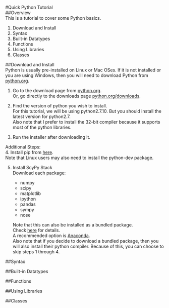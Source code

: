 #Quick Python Tutorial  
##Overview  
This is a tutorial to cover some Python basics.  

1. Download and Install  
2. Syntax  
3. Built-in Datatypes  
4. Functions  
5. Using Libraries  
6. Classes  

##Download and Install  
Python is usually pre-installed on Linux or Mac OSes. If it is not installed or you are using Windows, then you will need to download Python from [python.org](https://www.python.org).  

1. Go to the download page from [python.org](https://www.python.org).  
   Or, go directly to the downloads page [python.org/downloads](https://www.python.org/downloads).  

2. Find the version of python you wish to install.  
   For this tutorial, we will be using python2.7.10. But you should install the latest version for python2.7.  
   Also note that I prefer to install the 32-bit compiler because it supports most of the python libraries.  

3. Run the installer after downloading it.

Additional Steps:  
4. Install pip from [here](https://pip.pypa.io/en/latest/installing).  
   Note that Linux users may also need to install the python-dev package.   

5. Install ScyPy Stack  
   Download each package:  
   * numpy  
   * scipy  
   * matplotlib  
   * ipython  
   * pandas  
   * sympy  
   * nose  

   Note that this can also be installed as a bundled package.  
   Check [here](www.scipy.org/install.html) for details.  
   A recommended option is [Anaconda](https://www.continuum.io/downloads).  
   Also note that if you decide to download a bundled package, then you will also install their python compiler. Because of this, you can choose to skip steps 1 through 4.  

##Syntax  
   
##Built-in Datatypes  

##Functions  

##Using Libraries  

##Classes  

